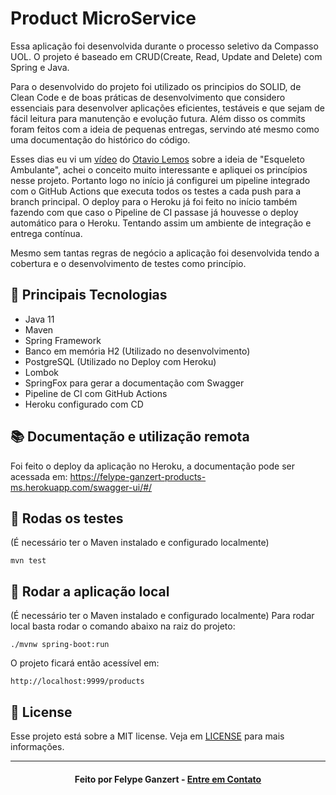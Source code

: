 # Product MicroService
Essa aplicação foi desenvolvida durante o processo seletivo da Compasso UOL.
O projeto é baseado em CRUD(Create, Read, Update and Delete) com Spring e Java.

Para o desenvolvido do projeto foi utilizado os principios do SOLID, de Clean Code e de boas práticas de desenvolvimento que considero essenciais para desenvolver aplicações eficientes, testáveis e que sejam de fácil leitura para manutenção e evolução futura. Além disso os commits foram feitos com a ideia de pequenas entregas, servindo até mesmo como uma documentação do histórico do código.

Esses dias eu vi um [vídeo](https://youtu.be/WYYFwy2Ob5I) do [Otavio Lemos](https://www.youtube.com/channel/UC9cOiXh-RFR7KI61KcyTb0g) sobre a ideia de "Esqueleto Ambulante", achei o conceito muito interessante e apliquei os princípios nesse projeto. Portanto logo no início já configurei um pipeline integrado com o GitHub Actions que executa todos os testes a cada push para a branch principal. O deploy para o Heroku já foi feito no início também fazendo com que caso o Pipeline de CI passase já houvesse o deploy automático para o Heroku. Tentando assim um ambiente de integração e entrega contínua.

Mesmo sem tantas regras de negócio a aplicação foi desenvolvida tendo a cobertura e o desenvolvimento de testes como princípio. 

## :rocket: Principais Tecnologias
* Java 11
* Maven
* Spring Framework
* Banco em memória H2 (Utilizado no desenvolvimento)
* PostgreSQL (Utilizado no Deploy com Heroku)
* Lombok
* SpringFox para gerar a documentação com Swagger
* Pipeline de CI com GitHub Actions
* Heroku configurado com CD

## :books: Documentação e utilização remota
Foi feito o deploy da aplicação no Heroku, a documentação pode ser acessada em:
https://felype-ganzert-products-ms.herokuapp.com/swagger-ui/#/

## 🧪 Rodas os testes
(É necessário ter o Maven instalado e configurado localmente)

    mvn test

## :rocket: Rodar a aplicação local
(É necessário ter o Maven instalado e configurado localmente)
Para rodar local basta rodar o comando abaixo na raiz do projeto:

    ./mvnw spring-boot:run

O projeto ficará então acessível em:

    http://localhost:9999/products

## :memo: License
Esse projeto está sobre a MIT license. Veja em [LICENSE](https://github.com/FelypeGanzert/product-ms/blob/main/LICENSE) para mais informações.

---

<h4 align="center">
    Feito por Felype Ganzert - <a href="https://www.linkedin.com/in/felypeganzert/" target="_blank">Entre em Contato</a>
</h4>

